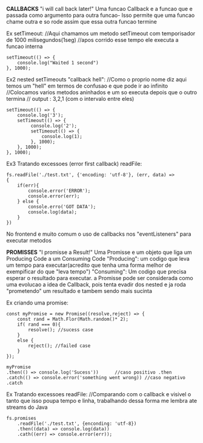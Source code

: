 ****CALLBACKS****
            "i will call back later!"
    Uma funcao Callback e a funcao que e passada como argumento para outra funcao-
        Isso permite que uma funcao chame outra e so rode assim que essa outra funcao termine

Ex setTimeout: 
    //Aqui chamamos um metodo setTimeout com temporisador de 1000 milisegundos(1seg)
    //apos corrido esse tempo ele executa a funcao interna

    setTimeout(() => {
        console.log("Waited 1 second")
    }, 1000);

Ex2 nested setTimeouts "callback hell":
    //Como o proprio nome diz aqui temos um "hell" em termos de confusao e que pode ir ao infinito
    //Colocamos varios metodos aninhados e um so executa depois que o outro termina
    // output : 3,2,1 (com o intervalo entre eles)

    setTimeout(() => {
        console.log('3');
        setTimeout(() => {
             console.log('2');
             setTimeout(() => {
                 console.log(1);
             }, 1000);
        }, 1000);
    }, 1000);

Ex3 Tratando excessoes (error first callback) readFile:

    fs.readFile('./test.txt', {'encoding: 'utf-8'}, (err, data) =>
    {
        if(err){
            console.error('ERROR');
            console.error(err);
        } else {
            console.erro('GOT DATA');
            console.log(data);
        }
    })


No frontend e muito comum o uso de callbacks nos "eventListeners" para executar metodos 

****PROMISSES****
            "I promisse a Result!"
    Uma Promisse e um objeto que liga um Producing Code a um Consuming Code
        "Producing": um codigo que leva um tempo para executar(acredito que tenha uma forma melhor de exempificar do que "leva tempo")
        "Consuming": Um codigo que precisa esperar o resultado para executar.
    a Promisse pode ser considerada como uma evolucao a idea de Callback, pois tenta evadir dos nested e ja roda "prometendo" um resultado e tambem sendo mais sucinta

Ex criando uma promise:
    
    const myPromise = new Promise((resolve,reject) => { 
        const rand = Math.Flor(Math.random()* 2);
        if( rand === 0){
            resolve(); //sucess case
        }
        else {
            reject(); //failed case
        }
    });

    myPromise
    .then(() => console.log('Sucess'))      //caso positivo .then
    .catch(() => console.error('something went wrong)) //caso negativo .catch

Ex Tratando excessoes readFile:
    //Comparando com o callback e visivel o tanto que isso poupa tempo e linha, trabalhando dessa forma me lembra ate streams do Java

    fs.promises
        .readFile('./test.txt', {enconding: 'utf-8})
        .then((data) => console.log(data))
        .cath((err) => console.error(err));
